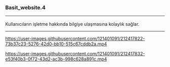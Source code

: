 ### Basit_website.4<hr>

Kullanıcıların işletme hakkında bilgiye ulaşmasına kolaylık sağlar.<hr>



https://user-images.githubusercontent.com/121401091/212417822-73b37c23-5276-42d0-bb10-515c67cddb2a.mp4



https://user-images.githubusercontent.com/121401091/212417832-e53f40b3-0f72-43d2-ac3b-998c628a891c.mp4

